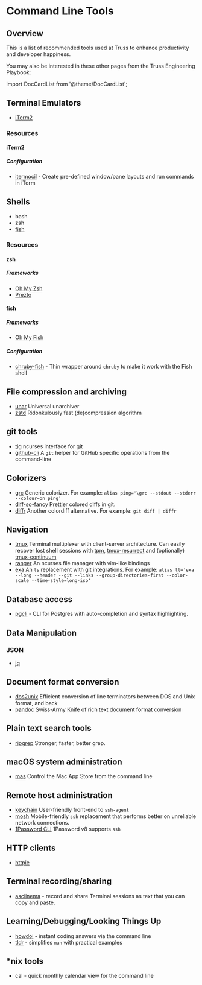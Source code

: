# Command Line Tools

## Overview

This is a list of recommended tools used at Truss to enhance productivity and
developer happiness.

You may also be interested in these other pages from the Truss Engineering Playbook:

import DocCardList from '@theme/DocCardList';

<DocCardList />

## Terminal Emulators

- [iTerm2](https://iterm2.com/)

### Resources

#### iTerm2

##### Configuration

- [itermocil](https://github.com/TomAnthony/itermocil) - Create pre-defined
  window/pane layouts and run commands in iTerm

## Shells

- bash
- zsh
- [fish](https://fishshell.com/)

### Resources

#### zsh

##### Frameworks

- [Oh My Zsh](https://ohmyz.sh/)
- [Prezto](https://github.com/sorin-ionescu/prezto)

#### fish

##### Frameworks

- [Oh My Fish](https://github.com/oh-my-fish/oh-my-fish)

##### Configuration

- [chruby-fish](https://github.com/JeanMertz/chruby-fish) - Thin wrapper around
  `chruby` to make it work with the Fish shell

## File compression and archiving

- [unar](https://unarchiver.c3.cx/commandline) Universal unarchiver
- [zstd](https://facebook.github.io/zstd/) Ridonkulously fast (de)compression algorithm

## git tools

- [tig](https://github.com/jonas/tig) ncurses interface for git
- [github-cli](https://github.com/cli/cli) A `git` helper for GitHub specific operations from the command-line

## Colorizers

- [grc](https://korpus.juls.savba.sk/~garabik/software/grc.html) Generic colorizer.
  For example: `alias ping='\grc --stdout --stderr --colour=on ping'`
- [diff-so-fancy](https://github.com/so-fancy/diff-so-fancy) Prettier colored diffs in git.
- [diffr](https://github.com/mookid/diffr) Another colordiff alternative.
  For example: `git diff | diffr`

## Navigation

- [tmux](https://github.com/tmux/tmux) Terminal multiplexer with client-server architecture.
  Can easily recover lost shell sessions with [tpm](https://github.com/tmux-plugins/tpm), [tmux-resurrect](https://github.com/tmux-plugins/tmux-resurrect) and (optionally) [tmux-continuum](https://github.com/tmux-plugins/tmux-continuum)
- [ranger](https://ranger.github.io/) An ncurses file manager with vim-like bindings
- [exa](https://the.exa.website/) An `ls` replacement with git integrations.
  For example: `alias ll='exa --long --header --git --links --group-directories-first --color-scale --time-style=long-iso'`

## Database access

- [pgcli](https://www.pgcli.com/) - CLI for Postgres with auto-completion and
  syntax highlighting.

## Data Manipulation

### JSON

- [jq](https://stedolan.github.io/jq/)

## Document format conversion

- [dos2unix](https://waterlan.home.xs4all.nl/dos2unix.html) Efficient conversion of line terminators between DOS and Unix format, and back
- [pandoc](https://pandoc.org/) Swiss-Army Knife of rich text document format conversion

## Plain text search tools

- [ripgrep](https://github.com/BurntSushi/ripgrep) Stronger, faster, better grep.

## macOS system administration

- [mas](https://github.com/mas-cli/mas) Control the Mac App Store from the command line

## Remote host administration

- [keychain](https://www.funtoo.org/Keychain) User-friendly front-end to `ssh-agent`
- [mosh](https://mosh.org/) Mobile-friendly `ssh` replacement that performs better on unreliable network connections.
- [1Password CLI](https://1password.com/downloads/command-line/) 1Password v8 supports `ssh`

## HTTP clients

- [httpie](https://httpie.org/)

## Terminal recording/sharing

- [asciinema](https://asciinema.org/) - record and share Terminal sessions as
  text that you can copy and paste.

## Learning/Debugging/Looking Things Up

- [howdoi](https://github.com/gleitz/howdoi) - instant coding answers via the command line
- [tldr](https://tldr.sh/) - simplifies `man` with practical examples

## \*nix tools

- cal - quick monthly calendar view for the command line
